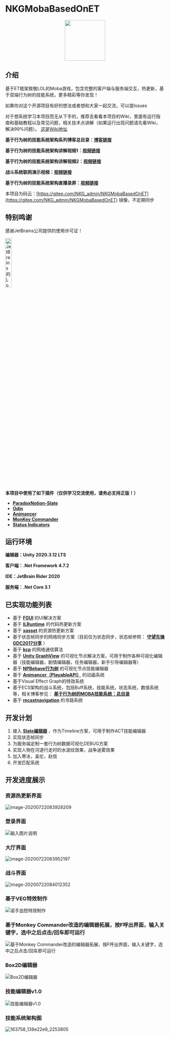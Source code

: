 # NKGMobaBasedOnET

<div align=center><img width="128" height="128" src="https://images.gitee.com/uploads/images/2021/0422/123950_25e45fe3_2253805.png"/></div>

## 介绍
基于ET框架致敬LOL的Moba游戏，包含完整的客户端与服务端交互，热更新，基于双端行为树的技能系统，更多精彩等你发现！

如果你对这个开源项目有好的想法或者想和大家一起交流，可以提Issues

对于想系统学习本项目而无从下手的，推荐去看看本项目的Wiki，里面有运行指南和基础教程以及常见问题，相关技术点讲解（如果运行出现问题请先看Wiki，解决99%问题）。
[这是Wiki地址](https://gitee.com/NKG_admin/NKGMobaBasedOnET/wikis)

**基于行为树的技能系统架构系列博客总目录：[博客链接](https://www.lfzxb.top/nkgmoba-totaltabs/)** 

**基于行为树的技能系统架构讲解视频1：[视频链接](https://www.bilibili.com/video/av74833675)** 

**基于行为树的技能系统架构讲解视频2：[视频链接](https://www.bilibili.com/video/av85318986)**

**战斗系统联网演示视频：[视频链接](https://www.bilibili.com/video/BV1cK4y1S7ko)**

**基于行为树的技能系统架构直播录屏：[视频链接](https://www.bilibili.com/video/BV13K4y137vR)** 

本项目为码云：[https://gitee.com/NKG_admin/NKGMobaBasedOnET](https://gitee.com/NKG_admin/NKGMobaBasedOnET) 镜像，不定期同步
## 特别鸣谢

感谢JetBrains公司提供的使用许可证！

<p><a href="https://www.jetbrains.com/?from=NKGMobaBasedOnET ">
<img src="https://images.gitee.com/uploads/images/2020/0722/084147_cc1c0a4a_2253805.png" alt="JetBrains的Logo" width="20%" height="20%"></a></p>

 **本项目中使用了如下插件（仅供学习交流使用，请务必支持正版！）** 


-  **[ParadoxNotion-Slate](https://slate.paradoxnotion.com/)** 
-  **[Odin](https://odininspector.com/)** 
-  **[Animancer](https://kybernetik.com.au/animancer/)** 
-  **[MonKey Commander](https://assetstore.unity.com/packages/tools/utilities/monkey-productivity-commands-119938?locale=zh-CN)** 
-  **[Status Indicators](https://assetstore.unity.com/packages/tools/particles-effects/status-indicators-88156)** 


## 运行环境

 **编辑器：Unity 2020.3.12 LTS** 

 **客户端：.Net Framework 4.7.2** 

 **IDE：JetBrain Rider 2020**

 **服务端：.Net Core 3.1** 

## 已实现功能列表

- 基于 **[FGUI](https://www.fairygui.com/)** 的UI解决方案
- 基于 **[ILRuntime](http://ourpalm.github.io/ILRuntime/public/v1/guide/index.html)** 的代码热更新方案
- 基于 **[xasset](https://github.com/xasset/xasset)** 的资源热更新方案
- 基于状态帧同步的网络同步方案（目前仅为状态同步，状态帧参照： **[守望先锋GDC2017分享](https://www.lfzxb.top/ow-gdc-share-table-of-contents/)** ）
- 基于 **[kcp](https://github.com/skywind3000/kcp)** 的网络通信算法
- 基于 **[Unity GraphView](https://github.com/wqaetly/NodeGraphProcessor)** 的可视化节点解决方案，可用于制作各种可视化编辑器（技能编辑器，剧情编辑器，任务编辑器，新手引导编辑器等）
- 基于 **[NPBehave行为树](https://github.com/meniku/NPBehave)** 的可视化节点技能编辑器
- 基于 **[Animancer（PlayableAPI）](https://kybernetik.com.au/animancer/)** 的动画系统
- 基于Visual Effect Graph的特效系统
- 基于ECS架构的战斗系统，包括Buff系统，技能系统，状态系统，数值系统等，相关博客参见： **[基于行为树的MOBA技能系统：总目录](https://www.lfzxb.top/nkgmoba-totaltabs/)** 
- 基于 **[recastnavigation](https://github.com/recastnavigation/recastnavigation)** 的寻路系统

## 开发计划

1. 接入 **[Slate编辑器](https://slate.paradoxnotion.com/)** ，作为Timeline方案，可用于制作ACT技能编辑器
2. 实现状态帧同步
3. 为服务端定制一套行为树数据可视化DEBUG方案
4. 实现人物在河道行走时的水波纹效果，战争迷雾效果
5. 加入寒冰，盖伦，赵信
6. 开发匹配系统


## 开发进度展示
### 资源热更新界面

![image-20200722083928209](https://images.gitee.com/uploads/images/2020/0722/084147_fc1f9a7c_2253805.png)
### 登录界面

![输入图片说明](https://images.gitee.com/uploads/images/2021/0318/170241_c54f448d_2253805.png "屏幕截图.png")
### 大厅界面

![image-20200722083952197](https://images.gitee.com/uploads/images/2020/0722/084147_e41d6ac7_2253805.png)
### 战斗界面

![image-20200722084012352](https://images.gitee.com/uploads/images/2020/0722/084147_079e755b_2253805.png)

### 基于VEG特效制作

![诺手血怒特效制作](https://images.gitee.com/uploads/images/2021/0516/211303_0fec4407_2253805.png "屏幕截图.png")
### 基于Monkey Commander改造的编辑器拓展，按F呼出界面，输入关键字，选中之后点击/回车即可运行

![基于Monkey Commander改造的编辑器拓展，按F呼出界面，输入关键字，选中之后点击/回车即可运行](https://images.gitee.com/uploads/images/2020/1029/194658_b5dee162_2253805.png "QQ截图20201029192331.png")
### Box2D编辑器

![Box2D编辑器](https://images.gitee.com/uploads/images/2021/0324/121226_528a85b5_2253805.png "QQ截图20210324121119.png")
### 技能编辑器v1.0

![技能编辑器v1.0](https://images.gitee.com/uploads/images/2021/0617/221210_d98d04bb_2253805.png "技能编辑器v1.0")
### 技能系统架构图

![163758_138e22e9_2253805](https://images.gitee.com/uploads/images/2020/0722/084148_1f2eb6b1_2253805.png)
